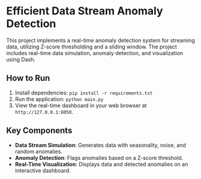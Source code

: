 # Efficient Data Stream Anomaly Detection

This project implements a real-time anomaly detection system for streaming data, utilizing Z-score thresholding and a sliding window. The project includes real-time data simulation, anomaly detection, and visualization using Dash.

## How to Run

1. Install dependencies: `pip install -r requirements.txt`
2. Run the application: `python main.py`
3. View the real-time dashboard in your web browser at `http://127.0.0.1:8050`.

## Key Components

- **Data Stream Simulation**: Generates data with seasonality, noise, and random anomalies.
- **Anomaly Detection**: Flags anomalies based on a Z-score threshold.
- **Real-Time Visualization**: Displays data and detected anomalies on an interactive dashboard.
